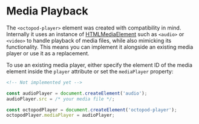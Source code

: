 # Media Playback

The `<octopod-player>` element was created with compatibility in mind.
Internally it uses an instance of [HTMLMediaElement][mdn-htmlmediaelement]
such as `<audio>` or `<video>` to handle playback of media files, while also
mimicking its functionality. This means you can implement it alongside an
existing media player or use it as a replacement.

To use an existing media player, either specify the element ID of the media
element inside the `player` attribute or set the `mediaPlayer` property:

```html
<!-- Not implemented yet -->
```

```js
const audioPlayer = document.createElement('audio');
audioPlayer.src = /* your media file */;

const octopodPlayer = document.createElement('octopod-player');
octopodPlayer.mediaPlayer = audioPlayer;
```

[mdn-htmlmediaelement]: https://developer.mozilla.org/en-US/docs/Web/API/HTMLMediaElement
